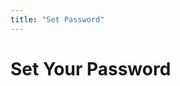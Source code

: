```yaml
---
title: "Set Password"
---
```

<h1>Set Your Password</h1>
<script src="https://identity.netlify.com/v1/netlify-identity-widget.js"></script>
<script>
  // Automatically open the Netlify Identity widget for setting the password
  netlifyIdentity.open('signup');
</script>
